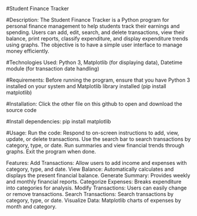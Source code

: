 #Student Finance Tracker

#Description:
The Student Finance Tracker is a Python program for personal finance management to help students track their earnings and spending. Users can add, edit, search, and delete transactions, view their balance, print reports, classify expenditure, and display expenditure trends using graphs. The objective is to have a simple user interface to manage money efficiently.

#Technologies Used:
Python 3,
Matplotlib (for displaying data),
Datetime module (for transaction date handling)

#Requirements:
Before running the program, ensure that you have
Python 3 installed on your system and
Matplotlib library installed (pip install matplotlib)

#Installation:
Click the other file on this github to open and download the source code

#Install dependencies:
pip install matplotlib

#Usage:
Run the code:
Respond to on-screen instructions to add, view, update, or delete transactions.
Use the search bar to search transactions by category, type, or date.
Run summaries and view financial trends through graphs.
Exit the program when done.

Features:
Add Transactions: Allow users to add income and expenses with category, type, and date.
View Balance: Automatically calculates and displays the present financial balance.
Generate Summary: Provides weekly and monthly financial reports.
Categorize Expenses: Breaks expenditure into categories for analysis.
Modify Transactions: Users can easily change or remove transactions.
Search Transactions: Search transactions by category, type, or date.
Visualize Data: Matplotlib charts of expenses by month and category.
